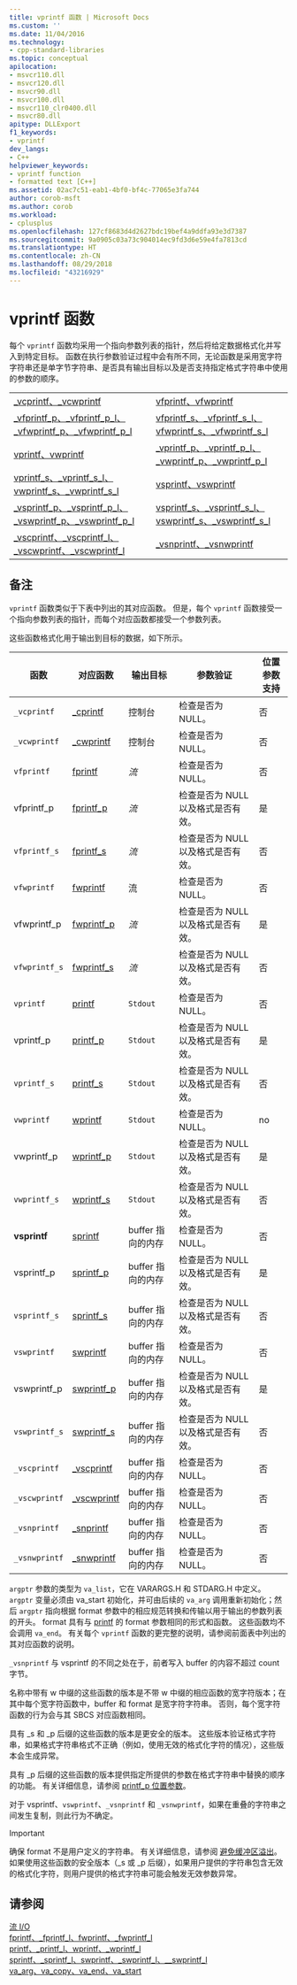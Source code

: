 ```yaml
---
title: vprintf 函数 | Microsoft Docs
ms.custom: ''
ms.date: 11/04/2016
ms.technology:
- cpp-standard-libraries
ms.topic: conceptual
apilocation:
- msvcr110.dll
- msvcr120.dll
- msvcr90.dll
- msvcr100.dll
- msvcr110_clr0400.dll
- msvcr80.dll
apitype: DLLExport
f1_keywords:
- vprintf
dev_langs:
- C++
helpviewer_keywords:
- vprintf function
- formatted text [C++]
ms.assetid: 02ac7c51-eab1-4bf0-bf4c-77065e3fa744
author: corob-msft
ms.author: corob
ms.workload:
- cplusplus
ms.openlocfilehash: 127cf8683d4d2627bdc19bef4a9ddfa93e3d7387
ms.sourcegitcommit: 9a0905c03a73c904014ec9fd3d6e59e4fa7813cd
ms.translationtype: HT
ms.contentlocale: zh-CN
ms.lasthandoff: 08/29/2018
ms.locfileid: "43216929"
---
```

# <a name="vprintf-functions"></a>vprintf 函数
每个 `vprintf` 函数均采用一个指向参数列表的指针，然后将给定数据格式化并写入到特定目标。 函数在执行参数验证过程中会有所不同，无论函数是采用宽字符字符串还是单字节字符串、是否具有输出目标以及是否支持指定格式字符串中使用的参数的顺序。  
  
|||  
|-|-|  
|[_vcprintf、_vcwprintf](../c-runtime-library/reference/vcprintf-vcprintf-l-vcwprintf-vcwprintf-l.md)|[vfprintf、vfwprintf](../c-runtime-library/reference/vfprintf-vfprintf-l-vfwprintf-vfwprintf-l.md)|  
|[_vfprintf_p、_vfprintf_p_l、_vfwprintf_p、_vfwprintf_p_l](../c-runtime-library/reference/vfprintf-p-vfprintf-p-l-vfwprintf-p-vfwprintf-p-l.md)|[vfprintf_s、_vfprintf_s_l、vfwprintf_s、_vfwprintf_s_l](../c-runtime-library/reference/vfprintf-s-vfprintf-s-l-vfwprintf-s-vfwprintf-s-l.md)|  
|[vprintf、vwprintf](../c-runtime-library/reference/vprintf-vprintf-l-vwprintf-vwprintf-l.md)|[_vprintf_p、_vprintf_p_l、_vwprintf_p、_vwprintf_p_l](../c-runtime-library/reference/vprintf-p-vprintf-p-l-vwprintf-p-vwprintf-p-l.md)|  
|[vprintf_s、_vprintf_s_l、vwprintf_s、_vwprintf_s_l](../c-runtime-library/reference/vprintf-s-vprintf-s-l-vwprintf-s-vwprintf-s-l.md)|[vsprintf、vswprintf](../c-runtime-library/reference/vsprintf-vsprintf-l-vswprintf-vswprintf-l-vswprintf-l.md)|  
|[_vsprintf_p、_vsprintf_p_l、_vswprintf_p、_vswprintf_p_l](../c-runtime-library/reference/vsprintf-p-vsprintf-p-l-vswprintf-p-vswprintf-p-l.md)|[vsprintf_s、_vsprintf_s_l、vswprintf_s、_vswprintf_s_l](../c-runtime-library/reference/vsprintf-s-vsprintf-s-l-vswprintf-s-vswprintf-s-l.md)|  
|[_vscprintf、_vscprintf_l、_vscwprintf、_vscwprintf_l](../c-runtime-library/reference/vscprintf-vscprintf-l-vscwprintf-vscwprintf-l.md)|[_vsnprintf、_vsnwprintf](../c-runtime-library/reference/vsnprintf-vsnprintf-vsnprintf-l-vsnwprintf-vsnwprintf-l.md)|  
  
## <a name="remarks"></a>备注  
 `vprintf` 函数类似于下表中列出的其对应函数。 但是，每个 `vprintf` 函数接受一个指向参数列表的指针，而每个对应函数都接受一个参数列表。  
  
 这些函数格式化用于输出到目标的数据，如下所示。  
  
|函数|对应函数|输出目标|参数验证|位置参数支持|  
|--------------|--------------------------|------------------------|--------------------------|----------------------------------|  
|`_vcprintf`|[_cprintf](../c-runtime-library/reference/cprintf-cprintf-l-cwprintf-cwprintf-l.md)|控制台|检查是否为 NULL。|否|  
|`_vcwprintf`|[_cwprintf](../c-runtime-library/reference/cprintf-cprintf-l-cwprintf-cwprintf-l.md)|控制台|检查是否为 NULL。|否|  
|`vfprintf`|[fprintf](../c-runtime-library/reference/fprintf-fprintf-l-fwprintf-fwprintf-l.md)|*流*|检查是否为 NULL。|否|  
|vfprintf_p|[fprintf_p](../c-runtime-library/reference/fprintf-p-fprintf-p-l-fwprintf-p-fwprintf-p-l.md)|*流*|检查是否为 NULL 以及格式是否有效。|是|  
|`vfprintf_s`|[fprintf_s](../c-runtime-library/reference/fprintf-s-fprintf-s-l-fwprintf-s-fwprintf-s-l.md)|*流*|检查是否为 NULL 以及格式是否有效。|否|  
|`vfwprintf`|[fwprintf](../c-runtime-library/reference/fprintf-fprintf-l-fwprintf-fwprintf-l.md)|流|检查是否为 NULL。|否|  
|vfwprintf_p|[fwprintf_p](../c-runtime-library/reference/fprintf-p-fprintf-p-l-fwprintf-p-fwprintf-p-l.md)|*流*|检查是否为 NULL 以及格式是否有效。|是|  
|`vfwprintf_s`|[fwprintf_s](../c-runtime-library/reference/fprintf-s-fprintf-s-l-fwprintf-s-fwprintf-s-l.md)|*流*|检查是否为 NULL 以及格式是否有效。|否|  
|`vprintf`|[printf](../c-runtime-library/reference/printf-printf-l-wprintf-wprintf-l.md)|`Stdout`|检查是否为 NULL。|否|  
|vprintf_p|[printf_p](../c-runtime-library/reference/printf-p-printf-p-l-wprintf-p-wprintf-p-l.md)|`Stdout`|检查是否为 NULL 以及格式是否有效。|是|  
|`vprintf_s`|[printf_s](../c-runtime-library/reference/printf-s-printf-s-l-wprintf-s-wprintf-s-l.md)|`Stdout`|检查是否为 NULL 以及格式是否有效。|否|  
|`vwprintf`|[wprintf](../c-runtime-library/reference/printf-printf-l-wprintf-wprintf-l.md)|`Stdout`|检查是否为 NULL。|no|  
|vwprintf_p|[wprintf_p](../c-runtime-library/reference/printf-p-printf-p-l-wprintf-p-wprintf-p-l.md)|`Stdout`|检查是否为 NULL 以及格式是否有效。|是|  
|`vwprintf_s`|[wprintf_s](../c-runtime-library/reference/printf-s-printf-s-l-wprintf-s-wprintf-s-l.md)|`Stdout`|检查是否为 NULL 以及格式是否有效。|否|  
|**vsprintf**|[sprintf](../c-runtime-library/reference/sprintf-sprintf-l-swprintf-swprintf-l-swprintf-l.md)|buffer 指向的内存|检查是否为 NULL。|否|  
|vsprintf_p|[sprintf_p](../c-runtime-library/reference/sprintf-p-sprintf-p-l-swprintf-p-swprintf-p-l.md)|buffer 指向的内存|检查是否为 NULL 以及格式是否有效。|是|  
|`vsprintf_s`|[sprintf_s](../c-runtime-library/reference/sprintf-s-sprintf-s-l-swprintf-s-swprintf-s-l.md)|buffer 指向的内存|检查是否为 NULL 以及格式是否有效。|否|  
|`vswprintf`|[swprintf](../c-runtime-library/reference/sprintf-sprintf-l-swprintf-swprintf-l-swprintf-l.md)|buffer 指向的内存|检查是否为 NULL。|否|  
|vswprintf_p|[swprintf_p](../c-runtime-library/reference/sprintf-p-sprintf-p-l-swprintf-p-swprintf-p-l.md)|buffer 指向的内存|检查是否为 NULL 以及格式是否有效。|是|  
|`vswprintf_s`|[swprintf_s](../c-runtime-library/reference/sprintf-s-sprintf-s-l-swprintf-s-swprintf-s-l.md)|buffer 指向的内存|检查是否为 NULL 以及格式是否有效。|否|  
|`_vscprintf`|[_vscprintf](../c-runtime-library/reference/vscprintf-vscprintf-l-vscwprintf-vscwprintf-l.md)|buffer 指向的内存|检查是否为 NULL。|否|  
|`_vscwprintf`|[_vscwprintf](../c-runtime-library/reference/vscprintf-vscprintf-l-vscwprintf-vscwprintf-l.md)|buffer 指向的内存|检查是否为 NULL。|否|  
|`_vsnprintf`|[_snprintf](../c-runtime-library/reference/snprintf-snprintf-snprintf-l-snwprintf-snwprintf-l.md)|buffer 指向的内存|检查是否为 NULL。|否|  
|`_vsnwprintf`|[_snwprintf](../c-runtime-library/reference/snprintf-snprintf-snprintf-l-snwprintf-snwprintf-l.md)|buffer 指向的内存|检查是否为 NULL。|否|  
  
 `argptr` 参数的类型为 `va_list`，它在 VARARGS.H 和 STDARG.H 中定义。 `argptr` 变量必须由 va_start 初始化，并可由后续的 `va_arg` 调用重新初始化；然后 `argptr` 指向根据 format 参数中的相应规范转换和传输以用于输出的参数列表的开头。 format 具有与 [printf](../c-runtime-library/reference/printf-printf-l-wprintf-wprintf-l.md) 的 format 参数相同的形式和函数。 这些函数均不会调用 `va_end`。 有关每个 `vprintf` 函数的更完整的说明，请参阅前面表中列出的其对应函数的说明。  
  
 `_vsnprintf` 与 vsprintf 的不同之处在于，前者写入 buffer 的内容不超过 count 字节。  
  
 名称中带有 w 中缀的这些函数的版本是不带 w 中缀的相应函数的宽字符版本；在其中每个宽字符函数中，buffer 和 format 是宽字符字符串。 否则，每个宽字符函数的行为会与其 SBCS 对应函数相同。  
  
 具有 _s 和 _p 后缀的这些函数的版本是更安全的版本。 这些版本验证格式字符串，如果格式字符串格式不正确（例如，使用无效的格式化字符的情况），这些版本会生成异常。  
  
 具有 _p 后缀的这些函数的版本提供指定所提供的参数在格式字符串中替换的顺序的功能。 有关详细信息，请参阅 [printf_p 位置参数](../c-runtime-library/printf-p-positional-parameters.md)。  
  
 对于 vsprintf、`vswprintf`、`_vsnprintf` 和 `_vsnwprintf`，如果在重叠的字符串之间发生复制，则此行为不确定。  
  
> [!IMPORTANT]
>  确保 format 不是用户定义的字符串。 有关详细信息，请参阅 [避免缓冲区溢出](/windows/desktop/SecBP/avoiding-buffer-overruns)。 如果使用这些函数的安全版本（_s 或 _p 后缀），如果用户提供的字符串包含无效的格式化字符，则用户提供的格式字符串可能会触发无效参数异常。  
  
## <a name="see-also"></a>请参阅  
 [流 I/O](../c-runtime-library/stream-i-o.md)   
 [fprintf、_fprintf_l、fwprintf、_fwprintf_l](../c-runtime-library/reference/fprintf-fprintf-l-fwprintf-fwprintf-l.md)   
 [printf、_printf_l、wprintf、_wprintf_l](../c-runtime-library/reference/printf-printf-l-wprintf-wprintf-l.md)   
 [sprintf、_sprintf_l、swprintf、_swprintf_l、\__swprintf_l](../c-runtime-library/reference/sprintf-sprintf-l-swprintf-swprintf-l-swprintf-l.md)   
 [va_arg、va_copy、va_end、va_start](../c-runtime-library/reference/va-arg-va-copy-va-end-va-start.md)